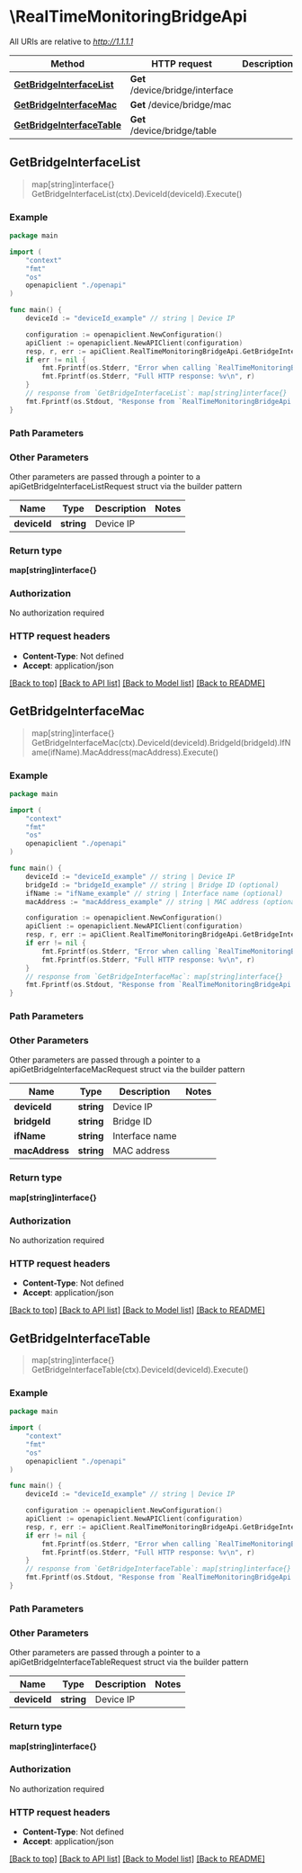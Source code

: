 # \RealTimeMonitoringBridgeApi

All URIs are relative to *http://1.1.1.1*

Method | HTTP request | Description
------------- | ------------- | -------------
[**GetBridgeInterfaceList**](RealTimeMonitoringBridgeApi.md#GetBridgeInterfaceList) | **Get** /device/bridge/interface | 
[**GetBridgeInterfaceMac**](RealTimeMonitoringBridgeApi.md#GetBridgeInterfaceMac) | **Get** /device/bridge/mac | 
[**GetBridgeInterfaceTable**](RealTimeMonitoringBridgeApi.md#GetBridgeInterfaceTable) | **Get** /device/bridge/table | 



## GetBridgeInterfaceList

> map[string]interface{} GetBridgeInterfaceList(ctx).DeviceId(deviceId).Execute()





### Example

```go
package main

import (
    "context"
    "fmt"
    "os"
    openapiclient "./openapi"
)

func main() {
    deviceId := "deviceId_example" // string | Device IP

    configuration := openapiclient.NewConfiguration()
    apiClient := openapiclient.NewAPIClient(configuration)
    resp, r, err := apiClient.RealTimeMonitoringBridgeApi.GetBridgeInterfaceList(context.Background()).DeviceId(deviceId).Execute()
    if err != nil {
        fmt.Fprintf(os.Stderr, "Error when calling `RealTimeMonitoringBridgeApi.GetBridgeInterfaceList``: %v\n", err)
        fmt.Fprintf(os.Stderr, "Full HTTP response: %v\n", r)
    }
    // response from `GetBridgeInterfaceList`: map[string]interface{}
    fmt.Fprintf(os.Stdout, "Response from `RealTimeMonitoringBridgeApi.GetBridgeInterfaceList`: %v\n", resp)
}
```

### Path Parameters



### Other Parameters

Other parameters are passed through a pointer to a apiGetBridgeInterfaceListRequest struct via the builder pattern


Name | Type | Description  | Notes
------------- | ------------- | ------------- | -------------
 **deviceId** | **string** | Device IP | 

### Return type

**map[string]interface{}**

### Authorization

No authorization required

### HTTP request headers

- **Content-Type**: Not defined
- **Accept**: application/json

[[Back to top]](#) [[Back to API list]](../README.md#documentation-for-api-endpoints)
[[Back to Model list]](../README.md#documentation-for-models)
[[Back to README]](../README.md)


## GetBridgeInterfaceMac

> map[string]interface{} GetBridgeInterfaceMac(ctx).DeviceId(deviceId).BridgeId(bridgeId).IfName(ifName).MacAddress(macAddress).Execute()





### Example

```go
package main

import (
    "context"
    "fmt"
    "os"
    openapiclient "./openapi"
)

func main() {
    deviceId := "deviceId_example" // string | Device IP
    bridgeId := "bridgeId_example" // string | Bridge ID (optional)
    ifName := "ifName_example" // string | Interface name (optional)
    macAddress := "macAddress_example" // string | MAC address (optional)

    configuration := openapiclient.NewConfiguration()
    apiClient := openapiclient.NewAPIClient(configuration)
    resp, r, err := apiClient.RealTimeMonitoringBridgeApi.GetBridgeInterfaceMac(context.Background()).DeviceId(deviceId).BridgeId(bridgeId).IfName(ifName).MacAddress(macAddress).Execute()
    if err != nil {
        fmt.Fprintf(os.Stderr, "Error when calling `RealTimeMonitoringBridgeApi.GetBridgeInterfaceMac``: %v\n", err)
        fmt.Fprintf(os.Stderr, "Full HTTP response: %v\n", r)
    }
    // response from `GetBridgeInterfaceMac`: map[string]interface{}
    fmt.Fprintf(os.Stdout, "Response from `RealTimeMonitoringBridgeApi.GetBridgeInterfaceMac`: %v\n", resp)
}
```

### Path Parameters



### Other Parameters

Other parameters are passed through a pointer to a apiGetBridgeInterfaceMacRequest struct via the builder pattern


Name | Type | Description  | Notes
------------- | ------------- | ------------- | -------------
 **deviceId** | **string** | Device IP | 
 **bridgeId** | **string** | Bridge ID | 
 **ifName** | **string** | Interface name | 
 **macAddress** | **string** | MAC address | 

### Return type

**map[string]interface{}**

### Authorization

No authorization required

### HTTP request headers

- **Content-Type**: Not defined
- **Accept**: application/json

[[Back to top]](#) [[Back to API list]](../README.md#documentation-for-api-endpoints)
[[Back to Model list]](../README.md#documentation-for-models)
[[Back to README]](../README.md)


## GetBridgeInterfaceTable

> map[string]interface{} GetBridgeInterfaceTable(ctx).DeviceId(deviceId).Execute()





### Example

```go
package main

import (
    "context"
    "fmt"
    "os"
    openapiclient "./openapi"
)

func main() {
    deviceId := "deviceId_example" // string | Device IP

    configuration := openapiclient.NewConfiguration()
    apiClient := openapiclient.NewAPIClient(configuration)
    resp, r, err := apiClient.RealTimeMonitoringBridgeApi.GetBridgeInterfaceTable(context.Background()).DeviceId(deviceId).Execute()
    if err != nil {
        fmt.Fprintf(os.Stderr, "Error when calling `RealTimeMonitoringBridgeApi.GetBridgeInterfaceTable``: %v\n", err)
        fmt.Fprintf(os.Stderr, "Full HTTP response: %v\n", r)
    }
    // response from `GetBridgeInterfaceTable`: map[string]interface{}
    fmt.Fprintf(os.Stdout, "Response from `RealTimeMonitoringBridgeApi.GetBridgeInterfaceTable`: %v\n", resp)
}
```

### Path Parameters



### Other Parameters

Other parameters are passed through a pointer to a apiGetBridgeInterfaceTableRequest struct via the builder pattern


Name | Type | Description  | Notes
------------- | ------------- | ------------- | -------------
 **deviceId** | **string** | Device IP | 

### Return type

**map[string]interface{}**

### Authorization

No authorization required

### HTTP request headers

- **Content-Type**: Not defined
- **Accept**: application/json

[[Back to top]](#) [[Back to API list]](../README.md#documentation-for-api-endpoints)
[[Back to Model list]](../README.md#documentation-for-models)
[[Back to README]](../README.md)


